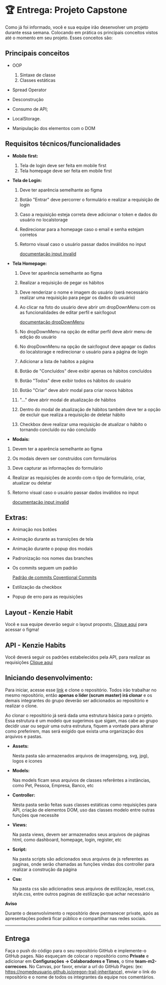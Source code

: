 # 🏆 Entrega: Projeto Capstone

Como já foi informado, você e sua equipe irão desenvolver um projeto durante essa semana. Colocando em prática os principais conceitos vistos até o momento em seu projeto. Esses conceitos são:

## Principais conceitos

- OOP

  1.  Sintaxe de classe
  2.  Classes estáticas

- Spread Operator
- Desconstrução
- Consumo de API;
- LocalStorage.
- Manipulação dos elementos com o DOM

## Requisitos técnicos/funcionalidades

- **Mobile first:**

  1.  Tela de login deve ser feita em mobile first
  2.  Tela homepage deve ser feita em mobile first

- **Tela de Login:**

  1.  Deve ter aparência semelhante ao figma
  2.  Botão "Entrar" deve percorrer o formulário e realizar a requisição de login
  3.  Caso a requisição esteja correta deve adicionar o token e dados do usuário no localstorage
  4.  Redirecionar para a homepage caso o email e senha estejam corretos
  5.  Retorno visual caso o usuário passar dados inválidos no input

      [documentação input invalid](https://developer.mozilla.org/en-US/docs/Web/CSS/:invalid)

- **Tela Homepage:**

  1.  Deve ter aparência semelhante ao figma
  2.  Realizar a requisição de pegar os hábitos
  3.  Deve renderizar o nome e imagem do usuário (será necessário realizar uma requisição para pegar os dados do usuário)
  4.  Ao clicar na foto do usuário deve abrir um dropDownMenu com os as funcionalidades de editar perfil e sair/logout

      [documentação dropDownMenu](https://www.w3schools.com/css/css_dropdowns.asp)

  5.  No dropDownMenu na opção de editar perfil deve abrir menu de edição do usuário
  6.  No dropDownMenu na opção de sair/logout deve apagar os dados do localstorage e redirecionar o usuário para a página de login
  7.  Adicionar a lista de habitos a página
  8.  Botão de "Concluídos" deve exibir apenas os hábitos concluídos
  9.  Botão "Todos" deve exibir todos os hábitos do usuário
  10. Botão "Criar" deve abrir modal para criar novos hábitos

  11. "..." deve abrir modal de atualização de hábitos

  12. Dentro do modal de atualização de hábitos também deve ter a opção de excluir que realiza a requisição de deletar hábito

  13. Checkbox deve realizar uma requisição de atualizar o hábito o tornando concluído ou não concluído

- **Modais:**

1.  Devem ter a aparência semelhante ao figma
2.  Os modais devem ser construídos com formulários
3.  Deve capturar as informações do formulário
4.  Realizar as requisições de acordo com o tipo de formulário, criar, atualizar ou deletar
5.  Retorno visual caso o usuário passar dados inválidos no input

    [documentação input invalid](https://developer.mozilla.org/en-US/docs/Web/CSS/:invalid)

## Extras:

- Animação nos botões
- Animação durante as transições de tela
- Animação durante o popup dos modais
- Padronização nos nomes das branches
- Os commits seguem um padrão

  [Padrão de commits Coventional Commits](https://www.conventionalcommits.org/pt-br/v1.0.0/)

- Estilização da checkbox
- Popup de erro para as requisições

## Layout - Kenzie Habit

Você e sua equipe deverão seguir o layout proposto, [Clique aqui](https://www.figma.com/file/3hcoHtXlfxGQjUhd4tb6G8/M2-CAPSTONE?node-id=2%3A232) para acessar o figma!

## API - Kenzie Habits

Você deverá seguir os padrões estabelecidos pela API, para realizar as requisições [Clique aqui](https://kenzie-academy-brasil-developers.github.io/habits-kenzie-doc/)

## Iniciando desenvolvimento:

Para iniciar, acesse esse [link](https://classroom.github.com/a/jQYkT2AH) e clone o repositório. Todos irão trabalhar no mesmo repositório, então **apenas o líder (scrum master) irá clonar** e os demais integrantes do grupo deverão ser adicionados ao repositório e realizar o clone.

Ao clonar o repositório já será dada uma estrutura básica para o projeto. Essa estrutura é um modelo que sugerimos que sigam, mas cabe ao grupo decidir usar ou seguir uma outra estrutura, fiquem a vontade para alterar como preferirem, mas será exigido que exista uma organização dos arquivos e pastas.

- **Assets:**

  Nesta pasta são armazenados arquivos de imagens(png, svg, jpg), logos e icones

- **Models:**

  Nas models ficam seus arquivos de classes referêntes a instâncias, como Pet, Pessoa, Empresa, Banco, etc

- **Controller:**

  Nesta pasta serão feitas suas classes estáticas como requisições para API, criação de elementos DOM, uso das classes modelo entre outras funções que necessite

- **Views:**

  Na pasta views, devem ser armazenados seus arquivos de páginas html, como dashboard, homepage, login, register, etc

- **Script:**

  Na pasta scripts são adicionados seus arquivos de js referentes as paginas, onde serão chamadas as funções vindas dos controller para realizar a construção da página

- **Css:**

  Na pasta css são adicionados seus arquivos de estilização, reset.css, style.css, entre outros paginas de estilização que achar necessário

**Aviso**


Durante o desenvolvimento o repositório deve permanecer private, após as apresentações poderá ficar público e compartilhar nas redes sociais.

---

## Entrega

Faça o push do código para o seu repositório GitHub e implemente-o GitHub pages. Não esqueçam de colocar o repositório como **Private** e adicionar em **Configurações -> Colaboradores e Times**, o time **team-m2-correcoes**. No Canvas, por favor, enviar a url do GitHub Pages: (ex: https://nomedeusuario.github.io/oregon-trail-inheritance), enviar o link do repositório e o nome de todos os integrantes da equipe nos comentários.
